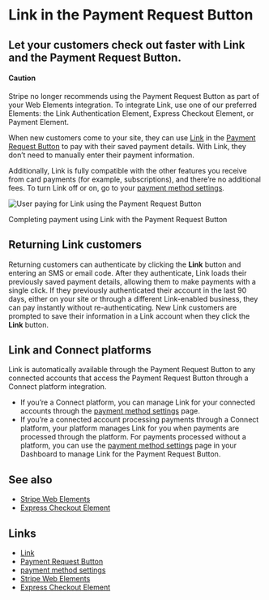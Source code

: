 # Link in the Payment Request Button

## Let your customers check out faster with Link and the Payment Request Button.

#### Caution

Stripe no longer recommends using the Payment Request Button as part of your Web
Elements integration. To integrate Link, use one of our preferred Elements: the
Link Authentication Element, Express Checkout Element, or Payment Element.

When new customers come to your site, they can use
[Link](https://docs.stripe.com/payments/link) in the [Payment Request
Button](https://docs.stripe.com/stripe-js/elements/payment-request-button) to
pay with their saved payment details. With Link, they don’t need to manually
enter their payment information.

Additionally, Link is fully compatible with the other features you receive from
card payments (for example, subscriptions), and there’re no additional fees. To
turn Link off or on, go to your [payment method
settings](https://dashboard.stripe.com/settings/payment_methods).

![User paying for Link using the Payment Request
Button](https://b.stripecdn.com/docs-statics-srv/assets/link-in-prb-pay.addb77c45640c8f3f3c872d40ade0aaa.png)

Completing payment using Link with the Payment Request Button

## Returning Link customers

Returning customers can authenticate by clicking the **Link** button and
entering an SMS or email code. After they authenticate, Link loads their
previously saved payment details, allowing them to make payments with a single
click. If they previously authenticated their account in the last 90 days,
either on your site or through a different Link-enabled business, they can pay
instantly without re-authenticating. New Link customers are prompted to save
their information in a Link account when they click the **Link** button.

## Link and Connect platforms

Link is automatically available through the Payment Request Button to any
connected accounts that access the Payment Request Button through a Connect
platform integration.

- If you’re a Connect platform, you can manage Link for your connected accounts
through the [payment method
settings](https://dashboard.stripe.com/settings/payment_methods) page.
- If you’re a connected account processing payments through a Connect platform,
your platform manages Link for you when payments are processed through the
platform. For payments processed without a platform, you can use the [payment
method settings](https://dashboard.stripe.com/settings/payment_methods) page in
your Dashboard to manage Link for the Payment Request Button.

## See also

- [Stripe Web Elements](https://docs.stripe.com/payments/elements)
- [Express Checkout
Element](https://docs.stripe.com/payments/link/express-checkout-element-link)

## Links

- [Link](https://docs.stripe.com/payments/link)
- [Payment Request
Button](https://docs.stripe.com/stripe-js/elements/payment-request-button)
- [payment method
settings](https://dashboard.stripe.com/settings/payment_methods)
- [Stripe Web Elements](https://docs.stripe.com/payments/elements)
- [Express Checkout
Element](https://docs.stripe.com/payments/link/express-checkout-element-link)